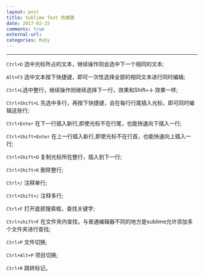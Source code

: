 ```yaml
---
layout: post
title: Sublime Text 快捷键
date: 2017-02-25
comments: true
external-url:
categories: Ruby
---
```



---

`Ctrl+D` 选中光标所占的文本，继续操作则会选中下一个相同的文本;

`Alt+F3` 选中文本按下快捷键，即可一次性选择全部的相同文本进行同时编辑;

`Ctrl+L`选中整行，继续操作则继续选择下一行，效果和Shift+↓ 效果一样;

`Ctrl+Shift+L` 先选中多行，再按下快捷键，会在每行行尾插入光标，即可同时编辑这些行;

`Ctrl+Enter` 在下一行插入新行,即使光标不在行尾，也能快速向下插入一行;

`Ctrl+Shift+Enter` 在上一行插入新行,即使光标不在行首，也能快速向上插入一行;

`Ctrl+Shift+D` 复制光标所在整行，插入到下一行;

`Ctrl+Shift+K` 删除整行;

`Ctrl+/` 注释单行;

`Ctrl+Shift+/` 注释多行;

`Ctrl+F` 打开底部搜索框，查找关键字;

`Ctrl+shift+F` 在文件夹内查找，与普通编辑器不同的地方是sublime允许添加多个文件夹进行查找;

`Ctrl+P` 文件切换;

`Ctrl+Alt+P` 项目切换;

`Ctrl+R` 跳转标记。






